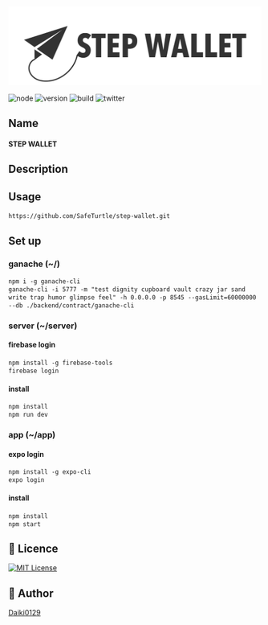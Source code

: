 <p align="center">
  <img src="./static/Logo_step_wallet.png" width="1280">
</p>

![node](https://img.shields.io/node/v/expo-cli)
![version](https://img.shields.io/github/v/release/SafeTurtle/stepwallet.eth)
![build](https://travis-ci.org/SafeTurtle/stepwallet.eth.svg?branch=master)
![twitter](https://img.shields.io/twitter/url?style=social&url=https%3A%2F%2Ftwitter.com%2FDaiki_k21)

## Name
#### STEP WALLET

## Description

## Usage
```
https://github.com/SafeTurtle/step-wallet.git
```

## Set up
### ganache (~/)
```
npm i -g ganache-cli
ganache-cli -i 5777 -m "test dignity cupboard vault crazy jar sand write trap humor glimpse feel" -h 0.0.0.0 -p 8545 --gasLimit=60000000 --db ./backend/contract/ganache-cli
```

### server (~/server)
####  firebase login
```
npm install -g firebase-tools
firebase login
```
####  install
```
npm install
npm run dev
```
### app (~/app)

####  expo login
```
npm install -g expo-cli
expo login
```
####  install
```
npm install
npm start
```

## 🎫 Licence

[![MIT License](http://img.shields.io/badge/license-MIT-blue.svg?style=flat)](LICENSE)

## 👀 Author

[Daiki0129](https://github.com/Daiki0129)

